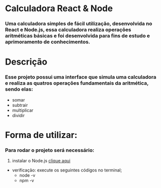 # Calculadora React & Node
### Uma calculadora simples de fácil utilização, desenvolvida no React e Node.js, essa calculadora realiza operações aritméticas básicas e foi desenvolvida para fins de estudo e aprimoramento de conhecimentos.

# Descrição
### Esse projeto possui uma interface que simula uma calculadora e realiza as quatros operações fundamentais da aritmética, sendo elas:
* somar
* subtrair
* multiplicar
* dividir

# Forma de utilizar:
### Para rodar o projeto será necessário:
1. instalar o Node.js [clique aqui](https://nodejs.org/)
 - verificação: execute os seguintes códigos no terminal;
    - node -v
    - npm -v
